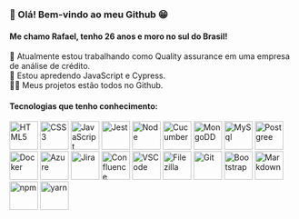 <!-- <img align="right" width="250px" src='https://user-images.githubusercontent.com/103958944/200185876-d23d19d2-b095-495d-b859-8453235cce8e.gif'>
 -->
### 👋 Olá! Bem-vindo ao meu Github 😁
#### Me chamo Rafael, tenho 26 anos e moro no sul do Brasil!

🔭 Atualmente estou trabalhando como Quality assurance em uma empresa de análise de crédito.<br>
🌱 Estou apredendo JavaScript e Cypress.<br>
👨‍💻 Meus projetos estão todos no Github.<br>

#### Tecnologias que tenho conhecimento:
<div>
<img width="50" alt="HTML5" src="https://cdn.jsdelivr.net/gh/devicons/devicon/icons/html5/html5-plain-wordmark.svg" />
<img width="50" alt="CSS3" src="https://cdn.jsdelivr.net/gh/devicons/devicon/icons/css3/css3-plain-wordmark.svg" />
<img width="50" alt="JavaScript" src="https://cdn.jsdelivr.net/gh/devicons/devicon/icons/javascript/javascript-plain.svg" />
<img width="50" alt="Jest" src="https://cdn.jsdelivr.net/gh/devicons/devicon/icons/jest/jest-plain.svg" />
<img width="50" alt="Node" src="https://cdn.jsdelivr.net/gh/devicons/devicon/icons/nodejs/nodejs-original.svg" />
<img width="50" alt="Cucumber" src="https://cdn.jsdelivr.net/gh/devicons/devicon/icons/cucumber/cucumber-plain.svg" />
<img width="50" alt="MongoDD" src="https://cdn.jsdelivr.net/gh/devicons/devicon/icons/mongodb/mongodb-original-wordmark.svg" />
<img width="50" alt="MySql" src="https://cdn.jsdelivr.net/gh/devicons/devicon/icons/mysql/mysql-original-wordmark.svg" />
<img width="50" alt="Postgree" src="https://cdn.jsdelivr.net/gh/devicons/devicon/icons/postgresql/postgresql-plain-wordmark.svg" /><br>
<img width="50" alt="Docker" src="https://cdn.jsdelivr.net/gh/devicons/devicon/icons/docker/docker-original-wordmark.svg" />
<img width="50" alt="Azure" src="https://cdn.jsdelivr.net/gh/devicons/devicon/icons/azure/azure-original-wordmark.svg" />
<img width="50" alt="Jira" src="https://cdn.jsdelivr.net/gh/devicons/devicon/icons/jira/jira-original-wordmark.svg" />
<img width="50" alt="Confluence" src="https://cdn.jsdelivr.net/gh/devicons/devicon/icons/confluence/confluence-original-wordmark.svg" />
<img width="50" alt="VSCode" src="https://cdn.jsdelivr.net/gh/devicons/devicon/icons/vscode/vscode-original-wordmark.svg" />
<img width="50" alt="Filezilla" src="https://cdn.jsdelivr.net/gh/devicons/devicon/icons/filezilla/filezilla-plain-wordmark.svg" />
<img width="50" alt="Git" src="https://cdn.jsdelivr.net/gh/devicons/devicon/icons/git/git-plain-wordmark.svg" />
<img width="50" alt="Bootstrap" src="https://cdn.jsdelivr.net/gh/devicons/devicon/icons/bootstrap/bootstrap-original-wordmark.svg" />
<img width="50" alt="Markdown" src="https://cdn.jsdelivr.net/gh/devicons/devicon/icons/markdown/markdown-original.svg" />
<img  width="50" alt="npm" src="https://cdn.jsdelivr.net/gh/devicons/devicon/icons/npm/npm-original-wordmark.svg" />
<img width="50" alt="yarn" src="https://cdn.jsdelivr.net/gh/devicons/devicon/icons/yarn/yarn-original-wordmark.svg" />
</div>
